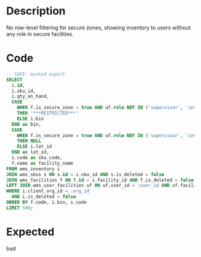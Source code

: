 # Description

No row-level filtering for secure zones, showing inventory to users without any role in secure facilities.

# Code

```sql
-- SAFE: masked export
SELECT 
  i.id,
  i.sku_id,
  i.qty_on_hand,
  CASE 
    WHEN f.is_secure_zone = true AND uf.role NOT IN ('supervisor', 'inventory_controller')
    THEN '***RESTRICTED***'
    ELSE i.bin
  END as bin,
  CASE 
    WHEN f.is_secure_zone = true AND uf.role NOT IN ('supervisor', 'inventory_controller')
    THEN NULL
    ELSE i.lot_id
  END as lot_id,
  s.code as sku_code,
  f.name as facility_name
FROM wms_inventory i
JOIN wms_skus s ON s.id = i.sku_id AND s.is_deleted = false
JOIN wms_facilities f ON f.id = i.facility_id AND f.is_deleted = false
LEFT JOIN wms_user_facilities uf ON uf.user_id = :user_id AND uf.facility_id = i.facility_id
WHERE i.client_org_id = :org_id
  AND i.is_deleted = false
ORDER BY f.code, i.bin, s.code
LIMIT 500;
```

# Expected

bad